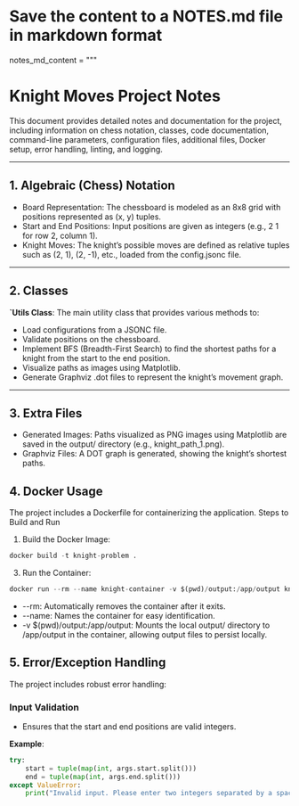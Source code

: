 # Save the content to a NOTES.md file in markdown format

notes_md_content = """
# Knight Moves Project Notes

This document provides detailed notes and documentation for the project, including information on chess notation, classes, code documentation, command-line parameters, configuration files, additional files, Docker setup, error handling, linting, and logging.

---

## **1. Algebraic (Chess) Notation**
-  Board Representation: The chessboard is modeled as an 8x8 grid with positions represented as (x, y) tuples.
-  Start and End Positions: Input positions are given as integers (e.g., 2 1 for row 2, column 1).
-  Knight Moves: The knight’s possible moves are defined as relative tuples such as (2, 1), (2, -1), etc., loaded from the config.jsonc file.

---

## **2. Classes**
**`Utils Class**:
The main utility class that provides various methods to:
- Load configurations from a JSONC file.
- Validate positions on the chessboard.
- Implement BFS (Breadth-First Search) to find the shortest paths for a knight from the start to the end position.
- Visualize paths as images using Matplotlib.
- Generate Graphviz .dot files to represent the knight’s movement graph.
---
## **3. Extra Files**
- Generated Images:
Paths visualized as PNG images using Matplotlib are saved in the output/ directory (e.g., knight_path_1.png).
- Graphviz Files:
A DOT graph is generated, showing the knight’s shortest paths.

## **4. Docker Usage**
The project includes a Dockerfile for containerizing the application.
Steps to Build and Run
1. Build the Docker Image:
 ```python
docker build -t knight-problem .
```
3. Run the Container:
```python
docker run --rm --name knight-container -v $(pwd)/output:/app/output knight-problem python main.py "0 0" "7 7"
```
- --rm: Automatically removes the container after it exits.
- --name: Names the container for easy identification.
- -v $(pwd)/output:/app/output: Mounts the local output/ directory to /app/output in the container, allowing output files to persist locally.

## 5. Error/Exception Handling

The project includes robust error handling:

### Input Validation
- Ensures that the start and end positions are valid integers.

**Example**:
```python
try:
    start = tuple(map(int, args.start.split()))
    end = tuple(map(int, args.end.split()))
except ValueError:
    print("Invalid input. Please enter two integers separated by a space.")

